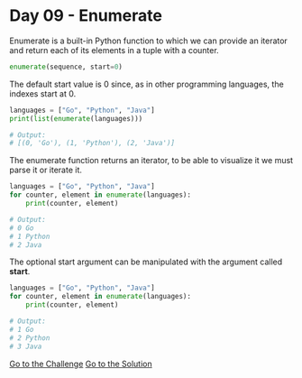 # Day 09 - Enumerate

Enumerate is a built-in Python function to which we can provide an iterator and return each of its elements in a tuple with a counter.

```python
enumerate(sequence, start=0)
```

The default start value is 0 since, as in other programming languages, the indexes start at 0.

```python
languages = ["Go", "Python", "Java"]
print(list(enumerate(languages)))

# Output:
# [(0, 'Go'), (1, 'Python'), (2, 'Java')]
```

The enumerate function returns an iterator, to be able to visualize it we must parse it or iterate it.

```python
languages = ["Go", "Python", "Java"]
for counter, element in enumerate(languages):
    print(counter, element)

# Output:
# 0 Go
# 1 Python
# 2 Java
```

The optional start argument can be manipulated with the argument called **start**.

```python
languages = ["Go", "Python", "Java"]
for counter, element in enumerate(languages):
    print(counter, element)

# Output:
# 1 Go
# 2 Python
# 3 Java
```

[Go to the Challenge](https://github.com/estebansolo/Python30/blob/master/exercises/09_enumerate.py)
[Go to the Solution](https://github.com/estebansolo/Python30/blob/master/solutions/09_enumerate.py)
